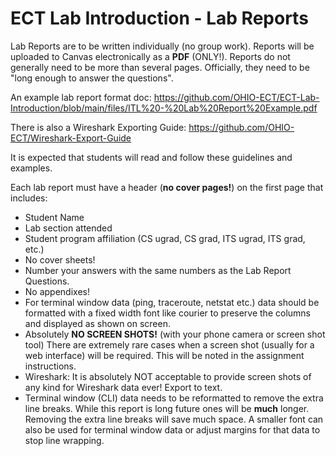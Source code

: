 # ECT Lab Introduction - Lab Reports

Lab Reports are to be written individually (no group work). Reports will be uploaded to Canvas electronically as a **PDF** (ONLY!). Reports do not generally need to be more than several pages. Officially, they need to be "long enough to answer the questions".

An example lab report format doc: https://github.com/OHIO-ECT/ECT-Lab-Introduction/blob/main/files/ITL%20-%20Lab%20Report%20Example.pdf

There is also a Wireshark Exporting Guide: https://github.com/OHIO-ECT/Wireshark-Export-Guide

It is expected that students will read and follow these guidelines and examples.

Each lab report must have a header (**no cover pages!**) on the first page that includes:
- Student Name
- Lab section attended
- Student program affiliation (CS ugrad, CS grad, ITS ugrad, ITS grad, etc.)
- No cover sheets!
- Number your answers with the same numbers as the Lab Report Questions.
- No appendixes! 
- For terminal window data (ping, traceroute, netstat etc.) data should be formatted with a fixed width font like courier to preserve the columns and displayed as shown on screen.
- Absolutely **NO SCREEN SHOTS!** (with your phone camera or screen shot tool) There are extremely rare cases when a screen shot (usually for a web interface) will be required. This will be noted in the assignment instructions.
- Wireshark: It is absolutely NOT acceptable to provide screen shots of any kind for Wireshark data ever! Export to text.
- Terminal window (CLI) data needs to be reformatted to remove the extra line breaks. While this report is long future ones will be **much** longer. Removing the extra line breaks will save much space. A smaller font can also be used for terminal window data or adjust margins for that data to stop line wrapping.
